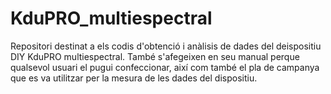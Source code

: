 # KduPRO_multiespectral
Repositori destinat a els codis d'obtenció i anàlisis de dades del deispositiu DIY KduPRO multiespectral. També s'afegeixen en seu manual perque qualsevol usuari el pugui confeccionar, així com també el pla de campanya que es va utilitzar per la mesura de les dades del dispositiu.
